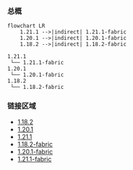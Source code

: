 ### 总概

```mermaid
flowchart LR
    1.21.1 -->|indirect| 1.21.1-fabric
    1.20.1 -->|indirect| 1.20.1-fabric
    1.18.2 -->|indirect| 1.18.2-fabric
```

```
1.21.1
 └── 1.21.1-fabric
1.20.1
 └── 1.20.1-fabric
1.18.2
 └── 1.18.2-fabric
```

### 链接区域

- [1.18.2](/projects/1.18/assets/vanity-ancient-tool-variants/ancient_tools)
- [1.20.1](/projects/1.20/assets/vanity-ancient-tool-variants/ancient_tools)
- [1.21.1](/projects/1.21/assets/vanity-ancient-tool-variants/ancient_tools)
- [1.18.2-fabric](/projects/1.18-fabric/assets/vanity-ancient-tool-variants/ancient_tools)
- [1.20.1-fabric](/projects/1.20-fabric/assets/vanity-ancient-tool-variants/ancient_tools)
- [1.21.1-fabric](/projects/1.21-fabric/assets/vanity-ancient-tool-variants/ancient_tools)